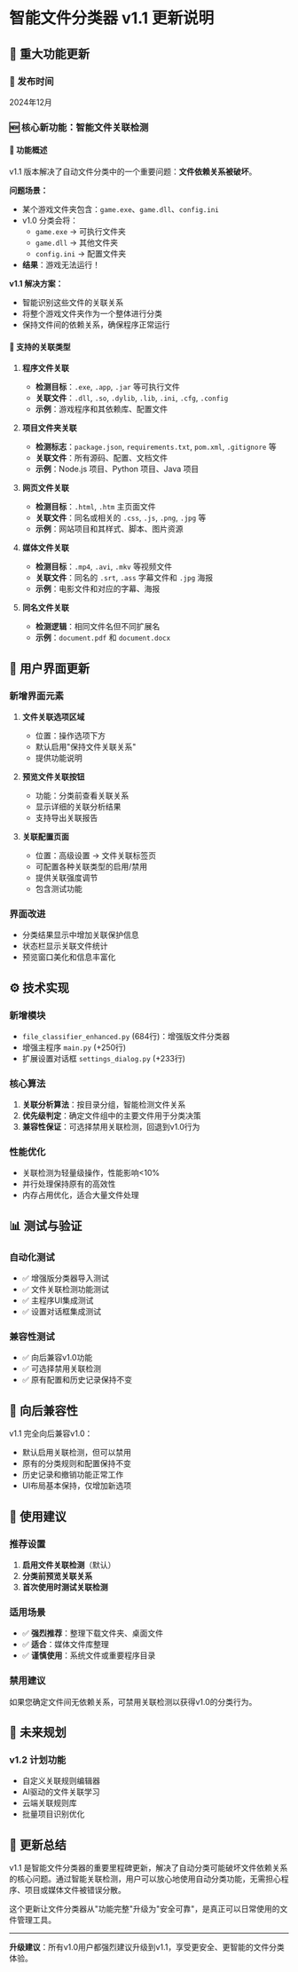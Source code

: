 # 智能文件分类器 v1.1 更新说明

## 🎉 重大功能更新

### 📅 发布时间
2024年12月

### 🆕 核心新功能：智能文件关联检测

#### 🔗 功能概述
v1.1 版本解决了自动文件分类中的一个重要问题：**文件依赖关系被破坏**。

**问题场景：**
- 某个游戏文件夹包含：`game.exe`、`game.dll`、`config.ini`
- v1.0 分类会将：
  - `game.exe` → 可执行文件夹
  - `game.dll` → 其他文件夹
  - `config.ini` → 配置文件夹
- **结果**：游戏无法运行！

**v1.1 解决方案：**
- 智能识别这些文件的关联关系
- 将整个游戏文件夹作为一个整体进行分类
- 保持文件间的依赖关系，确保程序正常运行

#### 🎯 支持的关联类型

1. **程序文件关联**
   - **检测目标**：`.exe`, `.app`, `.jar` 等可执行文件
   - **关联文件**：`.dll`, `.so`, `.dylib`, `.lib`, `.ini`, `.cfg`, `.config`
   - **示例**：游戏程序和其依赖库、配置文件

2. **项目文件夹关联**
   - **检测标志**：`package.json`, `requirements.txt`, `pom.xml`, `.gitignore` 等
   - **关联文件**：所有源码、配置、文档文件
   - **示例**：Node.js 项目、Python 项目、Java 项目

3. **网页文件关联**
   - **检测目标**：`.html`, `.htm` 主页面文件
   - **关联文件**：同名或相关的 `.css`, `.js`, `.png`, `.jpg` 等
   - **示例**：网站项目和其样式、脚本、图片资源

4. **媒体文件关联**
   - **检测目标**：`.mp4`, `.avi`, `.mkv` 等视频文件
   - **关联文件**：同名的 `.srt`, `.ass` 字幕文件和 `.jpg` 海报
   - **示例**：电影文件和对应的字幕、海报

5. **同名文件关联**
   - **检测逻辑**：相同文件名但不同扩展名
   - **示例**：`document.pdf` 和 `document.docx`

## 🎨 用户界面更新

### 新增界面元素

1. **文件关联选项区域**
   - 位置：操作选项下方
   - 默认启用"保持文件关联关系"
   - 提供功能说明

2. **预览文件关联按钮**
   - 功能：分类前查看关联关系
   - 显示详细的关联分析结果
   - 支持导出关联报告

3. **关联配置页面**
   - 位置：高级设置 → 文件关联标签页
   - 可配置各种关联类型的启用/禁用
   - 提供关联强度调节
   - 包含测试功能

### 界面改进

- 分类结果显示中增加关联保护信息
- 状态栏显示关联文件统计
- 预览窗口美化和信息丰富化

## ⚙️ 技术实现

### 新增模块
- `file_classifier_enhanced.py` (684行)：增强版文件分类器
- 增强主程序 `main.py` (+250行)
- 扩展设置对话框 `settings_dialog.py` (+233行)

### 核心算法
1. **关联分析算法**：按目录分组，智能检测文件关系
2. **优先级判定**：确定文件组中的主要文件用于分类决策
3. **兼容性保证**：可选择禁用关联检测，回退到v1.0行为

### 性能优化
- 关联检测为轻量级操作，性能影响<10%
- 并行处理保持原有的高效性
- 内存占用优化，适合大量文件处理

## 📊 测试与验证

### 自动化测试
- ✅ 增强版分类器导入测试
- ✅ 文件关联检测功能测试
- ✅ 主程序UI集成测试
- ✅ 设置对话框集成测试

### 兼容性测试
- ✅ 向后兼容v1.0功能
- ✅ 可选择禁用关联检测
- ✅ 原有配置和历史记录保持不变

## 🔄 向后兼容性

v1.1 完全向后兼容v1.0：
- 默认启用关联检测，但可以禁用
- 原有的分类规则和配置保持不变
- 历史记录和撤销功能正常工作
- UI布局基本保持，仅增加新选项

## 🚀 使用建议

### 推荐设置
1. **启用文件关联检测**（默认）
2. **分类前预览关联关系**
3. **首次使用时测试关联检测**

### 适用场景
- ✅ **强烈推荐**：整理下载文件夹、桌面文件
- ✅ **适合**：媒体文件库整理
- ✅ **谨慎使用**：系统文件或重要程序目录

### 禁用建议
如果您确定文件间无依赖关系，可禁用关联检测以获得v1.0的分类行为。

## 🔮 未来规划

### v1.2 计划功能
- 自定义关联规则编辑器
- AI驱动的文件关联学习
- 云端关联规则库
- 批量项目识别优化

## 📝 更新总结

v1.1 是智能文件分类器的重要里程碑更新，解决了自动分类可能破坏文件依赖关系的核心问题。通过智能关联检测，用户可以放心地使用自动分类功能，无需担心程序、项目或媒体文件被错误分散。

这个更新让文件分类器从"功能完整"升级为"安全可靠"，是真正可以日常使用的文件管理工具。

---

**升级建议**：所有v1.0用户都强烈建议升级到v1.1，享受更安全、更智能的文件分类体验。 